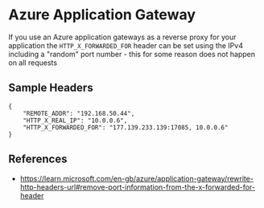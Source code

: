 # Azure Application Gateway

If you use an Azure application gateways as a reverse proxy for your application the `HTTP_X_FORWARDED_FOR` header can be set using the IPv4 including a "random" port number - this for some reason does not happen on all requests


## Sample Headers

```
{
    "REMOTE_ADDR": "192.168.50.44",
    "HTTP_X_REAL_IP": "10.0.0.6",
    "HTTP_X_FORWARDED_FOR": "177.139.233.139:17085, 10.0.0.6"
}
```

## References

* https://learn.microsoft.com/en-gb/azure/application-gateway/rewrite-http-headers-url#remove-port-information-from-the-x-forwarded-for-header